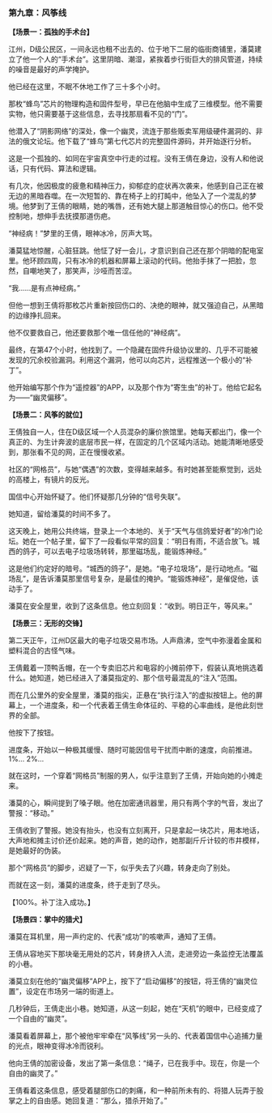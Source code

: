 ### **第九章：风筝线**

**【场景一：孤独的手术台】**

江州，D级公民区，一间永远也租不出去的、位于地下二层的临街商铺里，潘莫建立了他一个人的“手术台”。这里阴暗、潮湿，紧挨着步行街巨大的排风管道，持续的噪音是最好的声学掩护。

他已经在这里，不眠不休地工作了三十多个小时。

那枚“蜂鸟”芯片的物理构造和固件型号，早已在他脑中生成了三维模型。他不需要实物，他只需要基于这些信息，去寻找那扇看不见的“门”。

他潜入了“阴影网络”的深处，像一个幽灵，流连于那些贩卖军用级硬件漏洞的、非法的俄文论坛。他下载了“蜂鸟”第七代芯片的完整固件源码，并开始逐行分析。

这是一个孤独的、如同在宇宙真空中行走的过程。没有王倩在身边，没有人和他说话，只有代码、算法和逻辑。

有几次，他因极度的疲惫和精神压力，抑郁症的症状再次袭来，他感到自己正在被无边的黑暗吞噬。在一次短暂的、靠在椅子上的打盹中，他坠入了一个混乱的梦境。他梦到了王倩的眼睛，她的嘴唇，还有她大腿上那道触目惊心的伤口。他不受控制地，想伸手去抚摸那道伤疤。

“神经病！”梦里的王倩，眼神冰冷，厉声大骂。

潘莫猛地惊醒，心脏狂跳。他怔了好一会儿，才意识到自己还在那个阴暗的配电室里。他环顾四周，只有冰冷的机器和屏幕上滚动的代码。他抬手抹了一把脸，忽然，自嘲地笑了，那笑声，沙哑而苦涩。

“我……是有点神经病。”

但他一想到王倩将那枚芯片重新按回伤口的、决绝的眼神，就又强迫自己，从黑暗的边缘挣扎回来。

他不仅要救自己，他还要救那个唯一信任他的“神经病”。

最终，在第47个小时，他找到了。一个隐藏在固件升级协议里的、几乎不可能被发现的冗余校验漏洞。利用这个漏洞，他可以向芯片，远程推送一个极小的“补丁”。

他开始编写那个作为“遥控器”的APP，以及那个作为“寄生虫”的补丁。他给它起名为——“幽灵偏移”。

**【场景二：风筝的就位】**

王倩独自一人，住在D级区域一个人员混杂的廉价旅馆里。她每天都出门，像一个真正的、为生计奔波的底层市民一样，在固定的几个区域内活动。她能清晰地感受到，那张看不见的网，正在慢慢收紧。

社区的“网格员”，与她“偶遇”的次数，变得越来越多。有时她甚至能察觉到，远处的高楼上，有镜片的反光。

国信中心开始怀疑了。他们怀疑那几分钟的“信号失联”。

她知道，留给潘莫的时间不多了。

这天晚上，她用公共终端，登录上一个本地的、关于“天气与信鸽爱好者”的冷门论坛。她在一个帖子里，留下了一段看似平常的回复：“明日有雨，不适合放飞。城西的鸽子，可以去电子垃圾场转转，那里磁场乱，能锻炼神经。”

这是他们约定好的暗号。“城西的鸽子”，是她。“电子垃圾场”，是行动地点。“磁场乱”，是告诉潘莫那里信号复杂，是最佳的掩护。“能锻炼神经”，是催促他，该动手了。

潘莫在安全屋里，收到了这条信息。他立刻回复：“收到。明日正午，等风来。”

**【场景三：无形的交锋】**

第二天正午，江州D区最大的电子垃圾交易市场。人声鼎沸，空气中弥漫着金属和塑料混合的古怪气味。

王倩戴着一顶鸭舌帽，在一个专卖旧芯片和电容的小摊前停下，假装认真地挑选着什么。她知道，她已经进入了潘莫指定的、那个信号最混乱的“注入”范围。

而在几公里外的安全屋里，潘莫的指尖，正悬在“执行注入”的虚拟按钮上。他的屏幕上，一个进度条，和一个代表着王倩生命体征的、平稳的心率曲线，是他此刻世界的全部。

他按下了按钮。

进度条，开始以一种极其缓慢、随时可能因信号干扰而中断的速度，向前推进。1%... 2%...

就在这时，一个穿着“网格员”制服的男人，似乎注意到了王倩，开始向她的小摊走来。

潘莫的心，瞬间提到了嗓子眼。他在加密通讯器里，用只有两个字的气音，发出了警报：“移动。”

王倩收到了警报。她没有抬头，也没有立刻离开，只是拿起一块芯片，用本地话，大声地和摊主讨价还价起来。她的声音，她的动作，她那副斤斤计较的市井模样，是她最好的伪装。

那个“网格员”的脚步，迟疑了一下，似乎失去了兴趣，转身走向了别处。

而就在这一刻，潘莫的进度条，终于走到了尽头。

【100%。补丁注入成功。】

**【场景四：掌中的猎犬】**

潘莫在耳机里，用一声约定的、代表“成功”的咳嗽声，通知了王倩。

王倩从容地买下那块毫无用处的芯片，转身挤入人流，走进旁边一条监控无法覆盖的小巷。

潘莫立刻在他的“幽灵偏移”APP上，按下了“启动偏移”的按钮，将王倩的“幽灵位置”，设定在市场另一端的街道上。

几秒钟后，王倩走出小巷。她知道，从这一刻起，她在“天机”的眼中，已经变成了一个自由的“幽灵”。

潘莫看着屏幕上，那个被他牢牢牵在“风筝线”另一头的、代表着国信中心追捕力量的光点，眼神变得冰冷而锐利。

他向王倩的加密设备，发出了第一条信息：“绳子，已在我手中。现在，你是一个自由的幽灵了。”

王倩看着这条信息，感受着腿部伤口的刺痛，和一种前所未有的、将猎人玩弄于股掌之上的自由感。她回复道：“那么，猎杀开始了。”